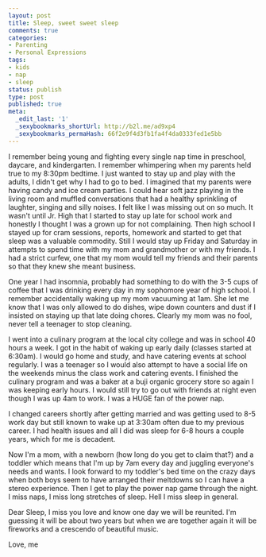 ```yaml
---
layout: post
title: Sleep, sweet sweet sleep
comments: true
categories:
- Parenting
- Personal Expressions
tags:
- kids
- nap
- sleep
status: publish
type: post
published: true
meta:
  _edit_last: '1'
  _sexybookmarks_shortUrl: http://b2l.me/ad9xp4
  _sexybookmarks_permaHash: 66f2e9f4d3fb1fa4f4da0333fed1e5bb
---
```

I remember being young and fighting every single nap time in preschool, daycare, and kindergarten.  I remember whimpering when my parents held true to my 8:30pm bedtime.  I just wanted to stay up and play with the adults, I didn't get why I had to go to bed.  I imagined that my parents were having candy and ice cream parties.  I could hear soft jazz playing in the living room and muffled conversations that had a healthy sprinkling of laughter, singing and silly noises.  I felt like I was missing out on so much.  It wasn't until Jr. High that I started to stay up late for school work and honestly I thought I was a grown up for not complaining.  Then high school I stayed up for cram sessions, reports, homework and started to get that sleep was a valuable commodity.  Still I would stay up Friday and Saturday in attempts to spend time with my mom and grandmother or with my friends.  I had a strict curfew, one that my mom would tell my friends and their parents so that they knew she meant business.
<!--more-->

One year I had insomnia, probably had something to do with the 3-5 cups of coffee that I was drinking every day in my sophomore year of high school.   I remember accidentally waking up my mom vacuuming at 1am.  She let me know that I was only allowed to do dishes, wipe down counters and dust if I insisted on staying up that late doing chores.  Clearly my mom was no fool, never tell a teenager to stop cleaning.

I went into a culinary program at the local city college and was in school 40 hours a week.  I got in the habit of waking up early daily (classes started at 6:30am).  I would go home and study, and have catering events at school regularly.  I was a teenager so I would also attempt to have a social life on the weekends minus the class work and catering events.  I finished the culinary program and was a baker at a buji organic grocery store so again I was keeping early hours.  I would still try to go out with friends at night even though I was up  4am to work.  I was a HUGE fan of the power nap.

I changed careers shortly after getting married and was getting used to 8-5 work day but still known to wake up at 3:30am often due to my previous career.  I had health issues and all I did was sleep for 6-8 hours a couple years, which for me is decadent.  

Now I'm a mom, with a newborn (how long do you get to claim that?) and a toddler which means that I'm up by 7am every day and juggling everyone's needs and wants.  I look forward to my toddler's bed time on the crazy days when both boys seem to have arranged their meltdowns so I can have a stereo experience.  Then I get to play the power nap game through the night.  I miss naps, I miss long stretches of sleep.  Hell I miss sleep in general.  

Dear Sleep,
I miss you love and know one day we will be reunited.  I'm guessing it will be about two years but when we are together again it will be fireworks and a crescendo of beautiful music.

Love,
me
